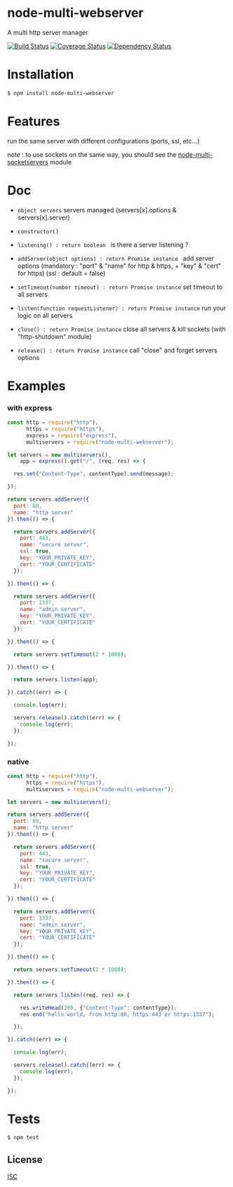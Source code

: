 # node-multi-webserver
A multi http server manager

[![Build Status](https://api.travis-ci.org/Psychopoulet/node-multi-webservers.svg?branch=develop)](https://travis-ci.org/Psychopoulet/node-multi-webservers)
[![Coverage Status](https://coveralls.io/repos/github/Psychopoulet/node-multi-webservers/badge.svg?branch=develop)](https://coveralls.io/github/Psychopoulet/node-multi-webservers)
[![Dependency Status](https://img.shields.io/david/Psychopoulet/node-multi-webservers/develop.svg)](https://github.com/Psychopoulet/node-multi-webservers)

# Installation

```bash
$ npm install node-multi-webserver
```

# Features

  run the same server with different configurations (ports, ssl, etc...)
  
  note : to use sockets on the same way, you should see the [node-multi-socketservers](https://www.npmjs.com/package/node-multi-socketservers) module

# Doc

* ``` object servers ``` servers managed (servers[x].options & servers[x].server)

* ``` constructor() ```

* ``` listening() : return boolean  ``` is there a server listening ?
* ``` addServer(object options) : return Promise instance  ``` add server options (mandatory : "port" & "name" for http & https, + "key" & "cert" for https) (ssl : default = false)
* ``` setTimeout(number timeout) : return Promise instance ``` set timeout to all servers
* ``` listen(function requestListener) : return Promise instance ``` run your logic on all servers
* ``` close() : return Promise instance ``` close all servers & kill sockets (with "http-shutdown" module)
* ``` release() : return Promise instance ``` call "close" and forget servers options

# Examples

### with express

```js
const http = require("http"),
      https = require("https"),
      express = require("express"),
      multiservers = require("node-multi-webserver");

let servers = new multiservers(),
    app = express().get("/", (req, res) => {

  res.set("Content-Type", contentType).send(message);

});

return servers.addServer({
  port: 80,
  name: "http server"
}).then(() => {

  return servers.addServer({
    port: 443,
    name: "secure server",
    ssl: true,
    key: "YOUR_PRIVATE_KEY",
    cert: "YOUR_CERTIFICATE"
  });

}).then(() => {

  return servers.addServer({
    port: 1337,
    name: "admin server",
    key: "YOUR_PRIVATE_KEY",
    cert: "YOUR_CERTIFICATE"
  });

}).then(() => {

  return servers.setTimeout(2 * 1000);

}).then(() => {

  return servers.listen(app);

}).catch((err) => {

  console.log(err);

  servers.release().catch((err) => {
    console.log(err);
  });

});
```
### native

```js
const http = require("http"),
      https = require("https"),
      multiservers = require("node-multi-webserver");

let servers = new multiservers();

return servers.addServer({
  port: 80,
  name: "http server"
}).then(() => {

  return servers.addServer({
    port: 443,
    name: "secure server",
    ssl: true,
    key: "YOUR_PRIVATE_KEY",
    cert: "YOUR_CERTIFICATE"
  });

}).then(() => {

  return servers.addServer({
    port: 1337,
    name: "admin server",
    key: "YOUR_PRIVATE_KEY",
    cert: "YOUR_CERTIFICATE"
  });

}).then(() => {

  return servers.setTimeout(2 * 1000);

}).then(() => {

  return servers.listen((req, res) => {

    res.writeHead(200, {"Content-Type": contentType});
    res.end("hello world, from http:80, https:443 or https:1337");

  });

}).catch((err) => {

  console.log(err);

  servers.release().catch((err) => {
    console.log(err);
  });

});
```


# Tests

```bash
$ npm test
```

## License

  [ISC](LICENSE)
